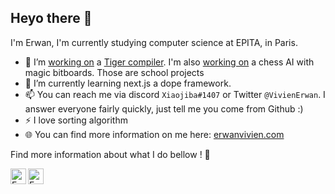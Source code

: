 ## Heyo there 🤙

I'm Erwan, I'm currently studying computer science at EPITA, in Paris.

- 🔭 I’m [working on](https://github.com/erwanvivien/EPITA2023_TigerCompiler) a [Tiger compiler](https://www.lrde.epita.fr/~tiger/tiger.split/Tiger-Language-Reference-Manual.html). I'm also [working on](https://github.com/erwanvivien/EPITA2023_Chess) a chess AI with magic bitboards. Those are school projects
- 🌱 I’m currently learning next.js a dope framework.
- 📫 You can reach me via discord `Xiaojiba#1407` or Twitter `@VivienErwan`. I answer everyone fairly quickly, just tell me you come from Github :)
- ⚡ I love sorting algorithm
- 🌐 You can find more information on me here: [erwanvivien.com](https://erwanvivien.com)

Find more information about what I do bellow ! :eyes:

<a href="https://discordapp.com/users/289145021922279425" target="_blank">
  <img align="left" alt="Erwan VIVIEN discord account" width="25px" src="https://raw.githubusercontent.com/peterthehan/peterthehan/master/assets/discord.svg" />
</a>

<a href="https://www.linkedin.com/in/erwan-vivien/" target="_blank">
  <img align="left" alt="Erwan VIVIEN linkedin profile" width="25px" src="https://raw.githubusercontent.com/peterthehan/peterthehan/master/assets/linkedin.svg" />
</a>
